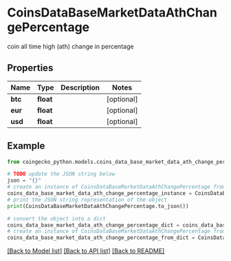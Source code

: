 # CoinsDataBaseMarketDataAthChangePercentage

coin all time high (ath) change in percentage

## Properties

Name | Type | Description | Notes
------------ | ------------- | ------------- | -------------
**btc** | **float** |  | [optional] 
**eur** | **float** |  | [optional] 
**usd** | **float** |  | [optional] 

## Example

```python
from coingecko_python.models.coins_data_base_market_data_ath_change_percentage import CoinsDataBaseMarketDataAthChangePercentage

# TODO update the JSON string below
json = "{}"
# create an instance of CoinsDataBaseMarketDataAthChangePercentage from a JSON string
coins_data_base_market_data_ath_change_percentage_instance = CoinsDataBaseMarketDataAthChangePercentage.from_json(json)
# print the JSON string representation of the object
print(CoinsDataBaseMarketDataAthChangePercentage.to_json())

# convert the object into a dict
coins_data_base_market_data_ath_change_percentage_dict = coins_data_base_market_data_ath_change_percentage_instance.to_dict()
# create an instance of CoinsDataBaseMarketDataAthChangePercentage from a dict
coins_data_base_market_data_ath_change_percentage_from_dict = CoinsDataBaseMarketDataAthChangePercentage.from_dict(coins_data_base_market_data_ath_change_percentage_dict)
```
[[Back to Model list]](../README.md#documentation-for-models) [[Back to API list]](../README.md#documentation-for-api-endpoints) [[Back to README]](../README.md)


